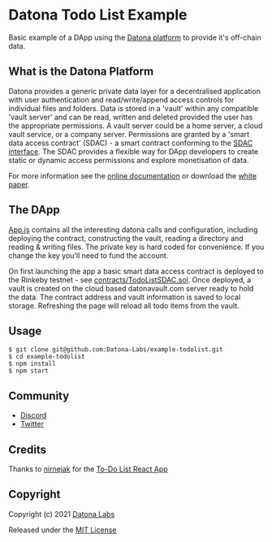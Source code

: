 # Datona Todo List Example

Basic example of a DApp using the [Datona platform](https://github.com/Datona-Labs/datona-lib) to provide it's off-chain data.

## What is the Datona Platform

Datona provides a generic private data layer for a decentralised application with user authentication and read/write/append access controls for individual files and folders.  Data is stored in a 'vault' within any compatible 'vault server' and can be read, written and deleted provided the user has the appropriate permissions.  A vault server could be a home server, a cloud vault service, or a company server.  Permissions are granted by a 'smart data access contract' (SDAC) - a smart contract conforming to the [SDAC interface](https://datona-lib.readthedocs.io/en/latest/types.html#sdacinterface).  The SDAC provides a flexible way for DApp developers to create static or dynamic access permissions and explore monetisation of data.    

For more information see the [online documentation](https://datona-lib.readthedocs.io/en/latest) or download the [white paper](https://datonalabs.org/documents/WhitePaper.pdf).

## The DApp

[App.js](src/App.js) contains all the interesting datona calls and configuration, including deploying the contract, constructing the vault, reading a directory and reading & writing files.  The private key is hard coded for convenience.  If you change the key you'll need to fund the account.

On first launching the app a basic smart data access contract is deployed to the Rinkeby testnet - see [contracts/TodoListSDAC.sol](contract/TodoListSDAC.sol).  Once deployed, a vault is created on the cloud based datonavault.com server ready to hold the data.  The contract address and vault information is saved to local storage.  Refreshing the page will reload all todo items from the vault.

## Usage

```
$ git clone git@github.com:Datona-Labs/example-todolist.git
$ cd example-todolist
$ npm install
$ npm start
```

## Community

- [Discord](https://discord.gg/sSnvK5C)
- [Twitter](https://twitter.com/DatonaLabs)

## Credits

Thanks to [nirnejak](https://github.com/nirnejak) for the [To-Do List React App](https://github.com/JitendraNirnejak/todolist.git)

## Copyright

Copyright (c) 2021 [Datona Labs](https://datonalabs.org)

Released under the [MIT License](LICENSE)